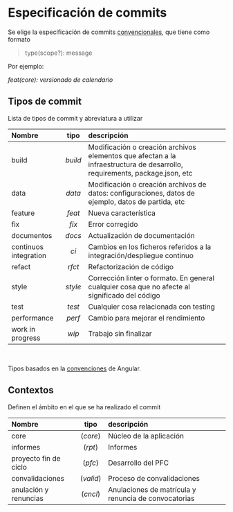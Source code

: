 # Especificación de commits

Se elige la especificación de commits [convencionales](https://www.conventionalcommits.org/en/v1.0.0/), que tiene como formato

>  type(scope?): message

Por ejemplo:

_feat(core): versionado de calendario_

## Tipos de commit

Lista de tipos de commit y abreviatura a utilizar

| Nombre | tipo |  descripción |
| :-- | :-------:  |  :--------- | 
| build | _build_  | Modificación o creación archivos elementos que afectan a la infraestructura de desarrollo, requirements, package.json, etc |
| data | _data_  | Modificación o creación archivos de datos: configuraciones, datos de ejemplo, datos de partida, etc |
| feature | _feat_ |  Nueva característica |
| fix | _fix_  | Error corregido |
| documentos | _docs_ | Actualización de documentación |
| continuos integration | _ci_ | Cambios en los ficheros referidos a la integración/despliegue continuo |
| refact | _rfct_ | Refactorización de código | 
| style | _style_ | Corrección linter o formato. En general cualquier cosa que no afecte al significado del código | 
| test | _test_ |  Cualquier cosa relacionada con testing |
| performance | _perf_ | Cambio para mejorar el rendimiento |
| work in progress | _wip_ | Trabajo sin finalizar |

<br/>

Tipos basados en la [convenciones](https://github.com/angular/angular/blob/22b96b9/CONTRIBUTING.md#type) de Angular.

## Contextos

Definen el ámbito en el que se ha realizado el commit

| Nombre | tipo |  descripción |
| :-- | :-------:  |  :--------- | 
| core | (_core_)  | Núcleo de la aplicación |
| informes | (_rpt_)  | Informes |
| proyecto fin de ciclo | (_pfc_)  | Desarrollo del PFC |
| convalidaciones | (_valid_)  | Proceso de convalidaciones  |
| anulación y renuncias | (_cncl_)  | Anulaciones de matrícula y renuncia de convocatorias  |
